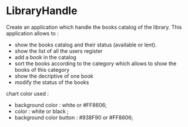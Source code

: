 # LibraryHandle

Create an application which handle the books catalog of the library.
This application allows to :
- show the books catalog and their status (available or lent).
- show the list of all the users register
- add a book in the catalog
- sort the books according to the category which allows to show the books of this category
- show the decriptive of one book
- modify the status of the books

chart color used :
- background color : white or #FF8606;
- color : white or black ;
- background color button : #938F90 or #FF8606;
